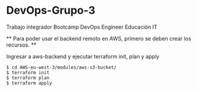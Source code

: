 # DevOps-Grupo-3
Trabajo integrador Bootcamp DevOps Engineer Educación IT

** Para poder usar el backend remoto en AWS, primero se deben crear los recursos. **

Ingresar a aws-backend y ejecutar terraform init, plan y apply

	$ cd AWS-eu-west-3/modules/aws-s3-bucket/
	$ terraform init
	$ terraform plan
	$ terraform apply



